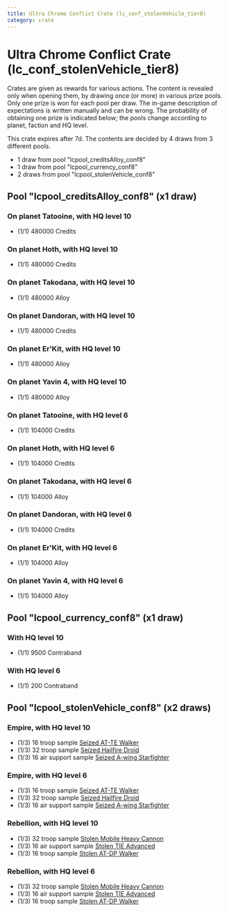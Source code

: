 ```yaml
---
title: Ultra Chrome Conflict Crate (lc_conf_stolenVehicle_tier8)
category: crate
---
```


# Ultra Chrome Conflict Crate (lc_conf_stolenVehicle_tier8)

Crates are given as rewards for various actions. The content is revealed only when opening them, by drawing once (or more) in various prize pools. Only one prize is won for each pool per draw. The in-game description of expectations is written manually and can be wrong. The probability of obtaining one prize is indicated below; the pools change according to planet, faction and HQ level.

This crate expires after 7d. The contents are decided by 4 draws from 3 different pools.
  * 1 draw from pool "lcpool_creditsAlloy_conf8"
  * 1 draw from pool "lcpool_currency_conf8"
  * 2 draws from pool "lcpool_stolenVehicle_conf8"

## Pool "lcpool_creditsAlloy_conf8" (x1 draw)

### On planet Tatooine, with HQ level 10

  * (1/1) 480000 Credits

### On planet Hoth, with HQ level 10

  * (1/1) 480000 Credits

### On planet Takodana, with HQ level 10

  * (1/1) 480000 Alloy

### On planet Dandoran, with HQ level 10

  * (1/1) 480000 Credits

### On planet Er'Kit, with HQ level 10

  * (1/1) 480000 Alloy

### On planet Yavin 4, with HQ level 10

  * (1/1) 480000 Alloy

### On planet Tatooine, with HQ level 6

  * (1/1) 104000 Credits

### On planet Hoth, with HQ level 6

  * (1/1) 104000 Credits

### On planet Takodana, with HQ level 6

  * (1/1) 104000 Alloy

### On planet Dandoran, with HQ level 6

  * (1/1) 104000 Credits

### On planet Er'Kit, with HQ level 6

  * (1/1) 104000 Alloy

### On planet Yavin 4, with HQ level 6

  * (1/1) 104000 Alloy

## Pool "lcpool_currency_conf8" (x1 draw)

### With HQ level 10

  * (1/1) 9500 Contraband

### With HQ level 6

  * (1/1) 200 Contraband

## Pool "lcpool_stolenVehicle_conf8" (x2 draws)

### Empire, with HQ level 10

  * (1/3) 16 troop sample [Seized AT-TE Walker](SeizedATTE)
  * (1/3) 32 troop sample [Seized Hailfire Droid](SeizedHailfire)
  * (1/3) 16 air support sample [Seized A-wing Starfighter](SeizedAwing)

### Empire, with HQ level 6

  * (1/3) 16 troop sample [Seized AT-TE Walker](SeizedATTE)
  * (1/3) 32 troop sample [Seized Hailfire Droid](SeizedHailfire)
  * (1/3) 16 air support sample [Seized A-wing Starfighter](SeizedAwing)

### Rebellion, with HQ level 10

  * (1/3) 32 troop sample [Stolen Mobile Heavy Cannon](StolenMHC)
  * (1/3) 16 air support sample [Stolen TIE Advanced](StolenTieAdvanced)
  * (1/3) 16 troop sample [Stolen AT-DP Walker](StolenATDP)

### Rebellion, with HQ level 6

  * (1/3) 32 troop sample [Stolen Mobile Heavy Cannon](StolenMHC)
  * (1/3) 16 air support sample [Stolen TIE Advanced](StolenTieAdvanced)
  * (1/3) 16 troop sample [Stolen AT-DP Walker](StolenATDP)